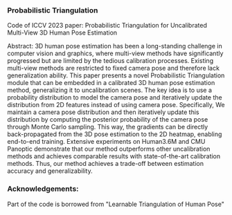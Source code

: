 ### Probabilistic Triangulation

Code of ICCV 2023 paper: Probabilistic Triangulation for Uncalibrated Multi-View 3D Human Pose Estimation

Abstract: 3D human pose estimation has been a long-standing challenge in computer vision and graphics, where multi-view methods have significantly progressed but are limited by the tedious calibration processes. Existing multi-view methods are restricted to fixed camera pose and therefore lack generalization ability. This paper presents a novel Probabilistic Triangulation module that can be embedded in a calibrated 3D human pose estimation method, generalizing it to uncalibration scenes. The key idea is to use a probability distribution to model the camera pose and iteratively update the distribution from 2D features instead of using camera pose. Specifically, We maintain a camera pose distribution and then iteratively update this distribution by computing the posterior probability of the camera pose through Monte Carlo sampling. This way, the gradients can be directly back-propagated from the 3D pose estimation to the 2D heatmap, enabling end-to-end training. Extensive experiments on Human3.6M and CMU Panoptic demonstrate that our method outperforms other uncalibration methods and achieves comparable results with state-of-the-art calibration methods. Thus, our method achieves a trade-off between estimation accuracy and generalizability.


### Acknowledgements: 

Part of the code is borrowed from "Learnable Triangulation of Human Pose"


